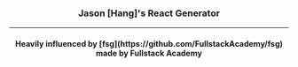 <h3 align="center">Jason [Hang]'s React Generator</h3>

---

<h4 align="center">Heavily influenced by [fsg](https://github.com/FullstackAcademy/fsg) made by Fullstack Academy</h4>
